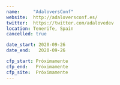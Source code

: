 ```yaml
---
name:     "AdaloversConf"
website:  http://adaloversconf.es/
twitter:  https://twitter.com/adalovedev
location: Tenerife, Spain
cancelled: true

date_start: 2020-09-26
date_end:   2020-09-26

cfp_start: Próximamente
cfp_end:   Próximamente
cfp_site:  Próximamente
---
```

